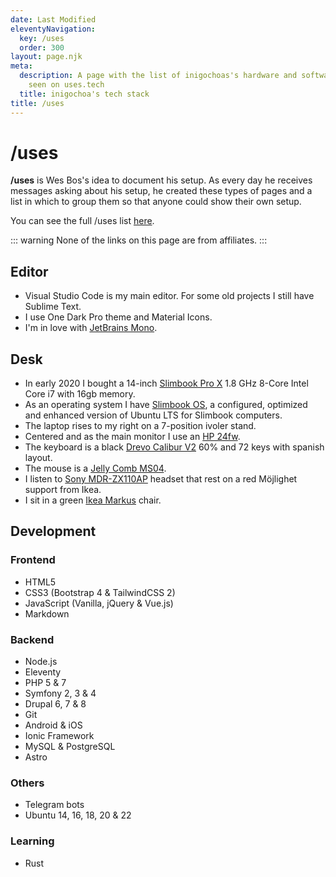 ```yaml
---
date: Last Modified
eleventyNavigation:
  key: /uses
  order: 300
layout: page.njk
meta:
  description: A page with the list of inigochoas's hardware and software, as
    seen on uses.tech
  title: inigochoa's tech stack
title: /uses
---
```


# /uses

**/uses** is Wes Bos's idea to document his setup. As every day he receives
messages asking about his setup, he created these types of pages and a list in
which to group them so that anyone could show their own setup.

You can see the full /uses list [here].

::: warning
None of the links on this page are from affiliates.
:::

## Editor

- Visual Studio Code is my main editor. For some old projects I still have
Sublime Text.
- I use One Dark Pro theme and Material Icons.
- I'm in love with [JetBrains Mono].

## Desk

- In early 2020 I bought a 14-inch [Slimbook Pro X] 1.8 GHz 8-Core Intel Core i7
with 16gb memory.
- As an operating system I have [Slimbook OS], a configured, optimized and
enhanced version of Ubuntu LTS for Slimbook computers.
- The laptop rises to my right on a 7-position ivoler stand.
- Centered and as the main monitor I use an [HP 24fw].
- The keyboard is a black [Drevo Calibur V2] 60% and 72 keys with spanish layout.
- The mouse is a [Jelly Comb MS04].
- I listen to [Sony MDR-ZX110AP] headset that rest on a red Möjlighet support
from Ikea.
- I sit in a green [Ikea Markus] chair.

## Development

### Frontend

- HTML5
- CSS3 (Bootstrap 4 & TailwindCSS 2)
- JavaScript (Vanilla, jQuery & Vue.js)
- Markdown

### Backend

- Node.js
- Eleventy
- PHP 5 & 7
- Symfony 2, 3 & 4
- Drupal 6, 7 & 8
- Git
- Android & iOS
- Ionic Framework
- MySQL & PostgreSQL
- Astro

### Others

- Telegram bots
- Ubuntu 14, 16, 18, 20 & 22

### Learning

- Rust

[here]: https://uses.tech/ "Open /uses pages list"
[JetBrains Mono]: https://www.jetbrains.com/es-es/lp/mono/
[Slimbook Pro X]: https://slimbook.es/en/pro-x-en
[Slimbook OS]: https://slimbook.es/en/tutoriales/aplicaciones-slimbook/438-slimbook-operating-system
[HP 24fw]: https://store.hp.com/CanadaStore/Merch/Product.aspx?id=3KS62AA&opt=ABA&sel=MTO&lang=en-CA
[Drevo Calibur V2]: https://www.drevo.net/product/keyboard/calibur-v2-te
[Jelly Comb MS04]: https://www.jellycomb.com/collections/mice/products/tri-mode-mouse
[Sony MDR-ZX110AP]: https://www.sony.com/electronics/headband-headphones/mdr-zx110-zx110a-zx110ap
[Ikea Markus]: https://www.ikea.com/us/en/p/markus-office-chair-vissle-dark-gray-90289172/
